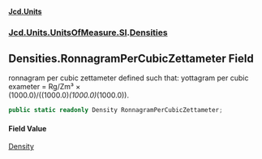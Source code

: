 #### [Jcd.Units](index.md 'index')
### [Jcd.Units.UnitsOfMeasure.SI](Jcd.Units.UnitsOfMeasure.SI.md 'Jcd.Units.UnitsOfMeasure.SI').[Densities](Densities.md 'Jcd.Units.UnitsOfMeasure.SI.Densities')

## Densities.RonnagramPerCubicZettameter Field

ronnagram per cubic zettameter defined such that: yottagram per cubic exameter = Rg/Zm³ ×  
(1000.0)/((1000.0)*(1000.0)*(1000.0)).

```csharp
public static readonly Density RonnagramPerCubicZettameter;
```

#### Field Value
[Density](Density.md 'Jcd.Units.UnitTypes.Density')